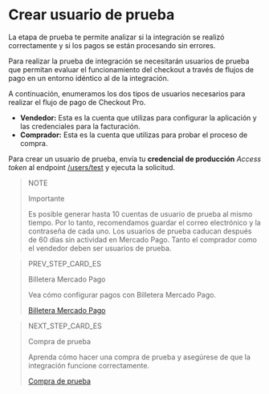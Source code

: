 # Crear usuario de prueba

La etapa de prueba te permite analizar si la integración se realizó correctamente y si los pagos se están procesando sin errores.

Para realizar la prueba de integración se necesitarán usuarios de prueba que permitan evaluar el funcionamiento del checkout a través de flujos de pago en un entorno idéntico al de la integración.

A continuación, enumeramos los dos tipos de usuarios necesarios para realizar el flujo de pago de Checkout Pro.

* **Vendedor:** Esta es la cuenta que utilizas para configurar la aplicación y las credenciales para la facturación.
* **Comprador:** Esta es la cuenta que utilizas para probar el proceso de compra.

Para crear un usuario de prueba, envía tu **credencial de producción** _Access token_ al endpoint [/users/test](https://www.mercadopago[FAKER][URL][DOMAIN]/developers/es/reference/test_user/_users_test/post) y ejecuta la solicitud.

> NOTE
>
> Importante
>
> Es posible generar hasta 10 cuentas de usuario de prueba al mismo tiempo. Por lo tanto, recomendamos guardar el correo electrónico y la contraseña de cada uno. Los usuarios de prueba caducan después de 60 días sin actividad en Mercado Pago. Tanto el comprador como el vendedor deben ser usuarios de prueba.

> PREV_STEP_CARD_ES
>
> Billetera Mercado Pago   
>
> Vea cómo configurar pagos con Billetera Mercado Pago. 
>
> [Billetera Mercado Pago](/developers/es/docs/checkout-pro/checkout-customization/mp-wallet)

> NEXT_STEP_CARD_ES
>
> Compra de prueba  
>
> Aprenda cómo hacer una compra de prueba y asegúrese de que la integración funcione correctamente. 
>
> [Compra de prueba](/developers/es/docs/checkout-pro/integration-test/test-purchase)
